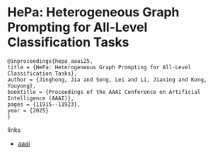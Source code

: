 # HePa: Heterogeneous Graph Prompting for All-Level Classification Tasks

```
@inproceedings{hepa_aaai25,
title = {HePa: Heterogeneous Graph Prompting for All-Level Classification Tasks},
author = {Jinghong, Jia and Song, Lei and Li, Jiaxing and Kong, Youyong},
booktitle = {Proceedings of the AAAI Conference on Artificial Intelligence (AAAI)},
pages = {11915--11923},
year = {2025}
}
```

links
- [aaai](https://ojs.aaai.org/index.php/AAAI/article/view/33297)
